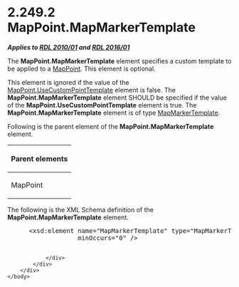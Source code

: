 <html dir="LTR" xmlns:mshelp="http://msdn.microsoft.com/mshelp" xmlns:ddue="http://ddue.schemas.microsoft.com/authoring/2003/5" xmlns:xlink="http://www.w3.org/1999/xlink" xmlns:tool="http://www.microsoft.com/tooltip">
    <head>
        <meta http-equiv="Content-Type" content="text/html; CHARSET=utf-8"></meta>
        <meta name="save" content="history"></meta>
        <title>2.249.2 MapPoint.MapMarkerTemplate</title>
        <xml>
            <mshelp:toctitle title="2.249.2 MapPoint.MapMarkerTemplate"></mshelp:toctitle>
            <mshelp:rltitle title="[MS-RDL]: MapPoint.MapMarkerTemplate"></mshelp:rltitle>
            <mshelp:keyword index="A" term="e6908543-dcf4-42c0-948a-63b572d95627"></mshelp:keyword>
            <mshelp:attr name="DCSext.ContentType" value="open specification"></mshelp:attr>
            <mshelp:attr name="AssetID" value="e6908543-dcf4-42c0-948a-63b572d95627"></mshelp:attr>
            <mshelp:attr name="TopicType" value="kbRef"></mshelp:attr>
            <mshelp:attr name="DCSext.Title" value="[MS-RDL]: MapPoint.MapMarkerTemplate" />
        </xml>
    </head>
    <body>
        <div id="header">
            <h1 class="heading">2.249.2 MapPoint.MapMarkerTemplate</h1>
        </div>
        <div id="mainSection">
            <div id="mainBody">
                <div id="allHistory" class="saveHistory"></div>
                <div id="sectionSection0" class="section" name="collapseableSection">
                    

<p><b><i>Applies to </i></b><a href="3428e690-a348-4ec7-8a6a-8efb42d2cdee.html"><b><i>RDL 2010/01</i></b></a><b><i>
and </i></b><a href="52ce3983-2bfc-4e72-9359-42aaf5fe4509.html"><b><i>RDL 2016/01</i></b></a></p>

<p>The <b>MapPoint.MapMarkerTemplate</b> element specifies a
custom template to be applied to a <a href="0e78f900-9e5b-4067-b8c1-327bcf3758e2.html">MapPoint</a>. This element is
optional. </p>

<p>This element is ignored if the value of the <a href="3cf27fbf-9e5b-41b4-9e5a-5827efa875f4.html">MapPoint.UseCustomPointTemplate</a>
element is false. The <b>MapPoint.MapMarkerTemplate</b> element SHOULD be
specified if the value of the <b>MapPoint.UseCustomPointTemplate</b> element is
true. The <b>MapPoint.MapMarkerTemplate</b> element is of type <a href="22055a42-2ec0-48cd-893f-f7bd717efc7a.html">MapMarkerTemplate</a>.</p>

<p>Following is the parent element of the <b>MapPoint.MapMarkerTemplate</b>
element.</p>

<table>
 <thead>
  <tr>
   <th>
   <p>Parent elements</p>
   </th>
  </tr>
 </thead>
 <tr>
  <td>
  <p>MapPoint</p>
  </td>
 </tr>
</table>

<p>The following is the XML Schema definition of the <b>MapPoint.MapMarkerTemplate</b>
element.           </p>

<dl>
<dd>
<div><pre> &lt;xsd:element name=&quot;MapMarkerTemplate&quot; type=&quot;MapMarkerTemplateType&quot; 
              minOccurs=&quot;0&quot; /&gt;
  
</pre></div>
</dd></dl>


                </div>
            </div>
        </div>
    </body>
</html>